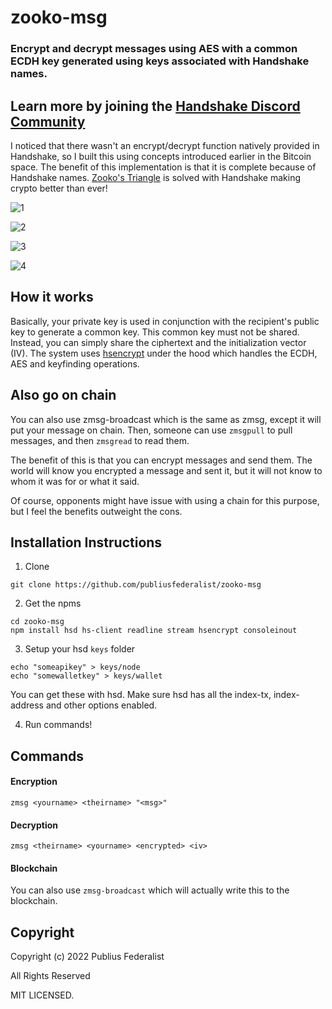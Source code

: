 # zooko-msg
### Encrypt and decrypt messages using AES with a common ECDH key generated using keys associated with Handshake names.

## Learn more by joining the [Handshake Discord Community](https://discord.gg/tXJ2UdGuda)

I noticed that there wasn't an encrypt/decrypt function natively provided in Handshake, so I built this using concepts introduced earlier in the Bitcoin space.  The benefit of this implementation is that it is complete because of Handshake names.  [Zooko's Triangle](https://en.wikipedia.org/wiki/Zooko%27s_triangle) is solved with Handshake making crypto better than ever!

![1](https://raw.githubusercontent.com/publiusfederalist/zooko-msg/master/1.png)

![2](https://raw.githubusercontent.com/publiusfederalist/zooko-msg/master/2.png)

![3](https://raw.githubusercontent.com/publiusfederalist/zooko-msg/master/3.png)

![4](https://raw.githubusercontent.com/publiusfederalist/zooko-msg/master/4.png)

## How it works

Basically, your private key is used in conjunction with the recipient's public key to generate a common key.  This common key must not be shared.  Instead, you can simply share the ciphertext and the initialization vector (IV).  The system uses [hsencrypt](https://github.com/publiusfederalist/hsencrypt) under the hood which handles the ECDH, AES and keyfinding operations. 

## Also go on chain

You can also use zmsg-broadcast which is the same as zmsg, except it will put your message on chain.  Then, someone can use `zmsgpull` to pull messages, and then `zmsgread` to read them.

The benefit of this is that you can encrypt messages and send them.  The world will know you encrypted a message and sent it, but it will not know to whom it was for or what it said.

Of course, opponents might have issue with using a chain for this purpose, but I feel the benefits outweight the cons.

## Installation Instructions

1. Clone
```
git clone https://github.com/publiusfederalist/zooko-msg
```

2. Get the npms
```
cd zooko-msg
npm install hsd hs-client readline stream hsencrypt consoleinout
```

3. Setup your hsd `keys` folder
```
echo "someapikey" > keys/node
echo "somewalletkey" > keys/wallet
```
You can get these with hsd.  Make sure hsd has all the index-tx, index-address and other options enabled.

4. Run commands!

## Commands

#### Encryption
```
zmsg <yourname> <theirname> "<msg>"
```

#### Decryption
```
zmsg <theirname> <yourname> <encrypted> <iv>
````

#### Blockchain

You can also use `zmsg-broadcast` which will actually write this to the blockchain.

## Copyright

Copyright (c) 2022 Publius Federalist

All Rights Reserved

MIT LICENSED.

